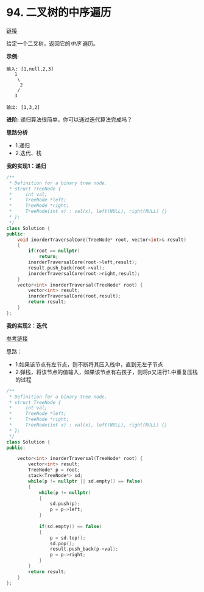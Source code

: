 # 94. 二叉树的中序遍历

[链接](https://leetcode-cn.com/problems/binary-tree-inorder-traversal/description/)

给定一个二叉树，返回它的*中序* 遍历。

**示例:**

```
输入: [1,null,2,3]
   1
    \
     2
    /
   3

输出: [1,3,2]
```

**进阶:** 递归算法很简单，你可以通过迭代算法完成吗？

**思路分析**

- 1.递归
- 2.迭代、栈

**我的实现1：递归**

```c++
/**
 * Definition for a binary tree node.
 * struct TreeNode {
 *     int val;
 *     TreeNode *left;
 *     TreeNode *right;
 *     TreeNode(int x) : val(x), left(NULL), right(NULL) {}
 * };
 */
class Solution {
public:
    void inorderTraversalCore(TreeNode* root, vector<int>& result)
    {
        if(root == nullptr)
            return;
        inorderTraversalCore(root->left,result);
        result.push_back(root->val);
        inorderTraversalCore(root->right,result);
    }
    vector<int> inorderTraversal(TreeNode* root) {
        vector<int> result;
        inorderTraversalCore(root,result);
        return result;
    }
};
```

**我的实现2：迭代**

[参考链接](https://blog.csdn.net/geekmanong/article/details/50409393)

思路：

- 1.如果该节点有左节点，则不断将其压入栈中，直到无左子节点
- 2.弹栈，将该节点的值输入，如果该节点有右孩子，则将p又进行1.中重复压栈的过程

```c++
/**
 * Definition for a binary tree node.
 * struct TreeNode {
 *     int val;
 *     TreeNode *left;
 *     TreeNode *right;
 *     TreeNode(int x) : val(x), left(NULL), right(NULL) {}
 * };
 */
class Solution {
public:

    vector<int> inorderTraversal(TreeNode* root) {
        vector<int> result;
        TreeNode* p = root;
        stack<TreeNode*> sd;
        while(p != nullptr || sd.empty() == false)
        {
            while(p != nullptr)
            {
                sd.push(p);
                p = p->left;
            }
            
            if(sd.empty() == false)
            {
                p = sd.top();
                sd.pop();
                result.push_back(p->val);
                p = p->right;
            }
        }
        return result;
    }
};
```

